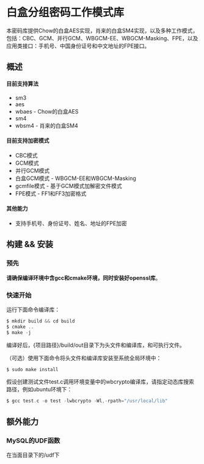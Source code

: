 # 白盒分组密码工作模式库

本密码库提供Chow的白盒AES实现，肖来的白盒SM4实现，以及多种工作模式，包括：CBC、GCM、并行GCM、WBGCM-EE、WBGCM-Masking、FPE，以及应用类接口：手机号、中国身份证号和中文地址的FPE接口。

## 概述

#### 目前支持算法

- sm3
- aes
- wbaes - Chow的白盒AES
- sm4
- wbsm4 - 肖来的白盒SM4

#### 目前支持加密模式

- CBC模式
- GCM模式
- 并行GCM模式
- 白盒GCM模式 - WBGCM-EE和WBGCM-Masking
- gcmfile模式 - 基于GCM模式加解密文件模式
- FPE模式 - FF1和FF3加密格式

#### 其他能力
- 支持手机号、身份证号、姓名、地址的FPE加密

## 构建 && 安装

### 预先

**请确保编译环境中含gcc和cmake环境，同时安装好openssl库**。

### 快速开始

运行下面命令编译库：
```asm
$ mkdir build && cd build
$ cmake ..
$ make -j
```
编译好后，{项目路径}/build/out目录下为头文件和编译库，和可执行文件。

（可选）使用下面命令将头文件和编译库安装至系统全局环境中：

```asm
$ sudo make install
```

假设创建测试文件test.c调用环境变量中的wbcrypto编译库，请指定动态库搜索路径，例如ubuntu环境下：

```asm
$ gcc test.c -o test -lwbcrypto -Wl,-rpath="/usr/local/lib"
```


## 额外能力

### MySQL的UDF函数

在当面目录下的/udf下